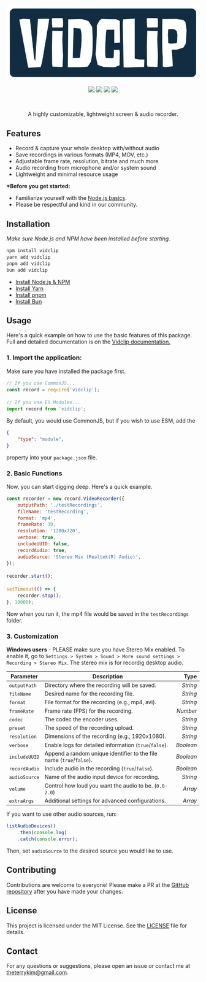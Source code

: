<p align="center">
    <img src="https://raw.githubusercontent.com/realyoterry/vidclip/main/public/vidclip.png" width="546"></img>
</p>

<p align="center">
    <img src="https://img.shields.io/npm/v/vidclip"></img>
    <img src="https://img.shields.io/github/license/realyoterry/vidclip"></img>
    <img src="https://img.shields.io/npm/d18m/vidclip.svg?maxAge=3600"></img>
    <img src="https://github.com/realyoterry/vidclip/actions/workflows/nodejs.yml/badge.svg"></img>
</p>
<br />
<p align="center">A highly customizable, lightweight screen & audio recorder.</p>

## Features

- Record & capture your whole desktop with/without audio
- Save recordings in various formats (MP4, MOV, etc.)
- Adjustable frame rate, resolution, bitrate and much more
- Audio recording from microphone and/or system sound
- Lightweight and minimal resource usage

**\*Before you get started:**

- Familiarize yourself with the [Node.js basics](https://developer.mozilla.org/en-US/docs/Web/JavaScript).
- Please be respectful and kind in our community.

## Installation

*Make sure Node.js and NPM have been installed before starting.*

```bash
npm install vidclip
yarn add vidclip
pnpm add vidclip
bun add vidclip
```

- [Install Node.js & NPM](https://nodejs.org/en/download/package-manager)
- [Install Yarn](https://classic.yarnpkg.com/lang/en/docs/install/#windows-stable)
- [Install pnpm](https://pnpm.io/installation)
- [Install Bun](https://bun.sh/docs/installation)

## Usage

Here's a quick example on how to use the basic features of this package. Full and detailed documentation is on the [Vidclip documentation.](https://vidclip.js.org)

### 1. Import the application:
Make sure you have installed the package first.
```js
// If you use CommonJS...
const record = require('vidclip');

// If you use ES Modules...
import record from 'vidclip';
```
By default, you would use CommonJS, but if you wish to use ESM, add the
```json
{
    "type": "module",
}
```
property into your `package.json` file.

### 2. Basic Functions

Now, you can start digging deep. Here's a quick example.

```js
const recorder = new record.VideoRecorder({
    outputPath: './testRecordings',
    fileName: 'testRecording',
    format: 'mp4',
    frameRate: 30,
    resolution: '1280x720',
    verbose: true,
    includeUUID: false,
    recordAudio: true,
    audioSource: 'Stereo Mix (Realtek(R) Audio)',
});

recorder.start();

setTimeout(() => {
    recorder.stop();
}, 10000);
```

Now when you run it, the mp4 file would be saved in the `testRecordings` folder.

### 3. Customization

**Windows users** - PLEASE make sure you have Stereo Mix enabled. To enable it, go to `Settings > System > Sound > More sound settings > Recording > Stereo Mix`. The stereo mix is for recordig desktop audio.

| **Parameter**   | **Description**                                                         | **Type**   |
|-----------------|-------------------------------------------------------------------------|-----------:|
| `outputPath`    | Directory where the recording will be saved.                            | *String*   |
| `fileName`      | Desired name for the recording file.                                    | *String*   |
| `format`        | File format for the recording (e.g., mp4, avi).                         | *String*   |
| `frameRate`     | Frame rate (FPS) for the recording.                                     | *Number*   |
| `codec`         | The codec the encoder uses.                                             | *String*   |
| `preset`        | The speed of the recording upload.                                      | *String*   |
| `resolution`    | Dimensions of the recording (e.g., 1920x1080).                          | *String*   |
| `verbose`       | Enable logs for detailed information (`true`/`false`).                  | *Boolean*  |
| `includeUUID`   | Append a random unique identifier to the file name (`true`/`false`).    | *Boolean*  |
| `recordAudio`   | Include audio in the recording (`true`/`false`).                        | *Boolean*  |
| `audioSource`   | Name of the audio input device for recording.                           | *String*   |
| `volume`        | Control how loud you want the audio to be. (`0.0`-`2.0`)                | *Array*    |
| `extraArgs`     | Additional settings for advanced configurations.                        | *Array*    |


If you want to use other audio sources, run:

```js
listAudioDevices()
    .then(console.log)
    .catch(console.error);
```

Then, set `audioSource` to the desired source you would like to use.

## Contributing

Contributions are welcome to everyone! Please make a PR at the [GitHub repository](https://github.com/realyoterry/vidclip) after you have made your changes.

## License

This project is licensed under the MIT License. See the [LICENSE](LICENSE) file for details.

## Contact

For any questions or suggestions, please open an issue or contact me at [theterrykim@gmail.com](mailto:theterrykim@gmail.com).

